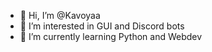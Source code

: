 - 👋 Hi, I’m @Kavoyaa
- 👀 I’m interested in GUI and Discord bots
- 🌱 I’m currently learning Python and Webdev

<!---
Kavoyaa/Kavoyaa is a ✨ special ✨ repository because its `README.md` (this file) appears on your GitHub profile.
You can click the Preview link to take a look at your changes.
--->
